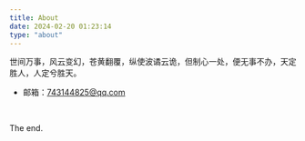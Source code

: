 ```yaml
---
title: About
date: 2024-02-20 01:23:14
type: "about"
---
```


世间万事，风云变幻，苍黄翻覆，纵使波谲云诡，但制心一处，便无事不办，天定胜人，人定兮胜天。

- 邮箱：743144825@qq.com

&nbsp;
&nbsp;

The end.
